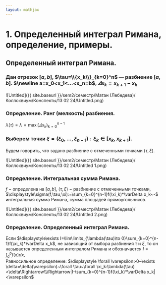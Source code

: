 ```yaml
---  
layout: mathjax  
---  
```

  
# 1. Определенный интеграл Римана, определение, примеры.  
  
## Определенный интеграл Римана.  
  
### Дан отрезок $[a,b]$, $\tau=\\{x_k\\}_{k=0}^n$ — разбиение $[a,b]$. $\newline a=x_0<x_1<...<x_n=b$, $\varDelta x_k=x_{k+1}-x_k$  
  
![Untitled]({{ site.baseurl }}/sem2/семестр/Матан (Лебедева)/Коллоквиум/Конспекты/13 02 24/Untitled.png)  
  
### Определение. Ранг (мелкость) разбиения.  
$\lambda(\tau)=\lambda=\max(\varDelta x_k)_{k=0}^{n-1}$  
  
### Выберем точки $\xi=(\xi_0,...,\xi_{n-1}):\xi_k\in[x_k,x_{k+1}]$.  
Будем говорить, что задано разбиение с отмеченными точками $(\tau, \xi).$  
  
![Untitled]({{ site.baseurl }}/sem2/семестр/Матан (Лебедева)/Коллоквиум/Конспекты/13 02 24/Untitled 1.png)  
  
### Определение. Интегральная сумма Римана.  
$f~-$ определена на $[a,b]$, $(\tau, \xi)~-$ разбиение с отмеченными точками, $\displaystyle\sigma(f,\tau,\xi):=\sum_{k=0}^{n-1}f(\xi_k)*\varDelta x_k~-$ интегральная сумма Римана, сумма площадей прямоугольников.  
  
![Untitled]({{ site.baseurl }}/sem2/семестр/Матан (Лебедева)/Коллоквиум/Конспекты/13 02 24/Untitled 2.png)  
  
### Определение. Определенный интеграл Римана.  
Если $\displaystyle\exists I=\lim\limits_{\lambda(\tau)\to 0}\sum_{k=0}^{n-1}f(\xi_k)*\varDelta x_k$, не зависящий от выбора разбиения $\tau$ и $\xi$, то он называется определенным интегралом Римана и обозначается $\displaystyle I=\int_a^bf(x)dx$.  
Равносильное определение: $\displaystyle \forall \varepsilon>0~\exists \delta=\delta(\varepsilon)~\forall \tau~\forall \xi_k:\lambda(\tau)<\delta\Rightarrow\\\Rightarrow|I-\sum_{k=0}^{n-1}f(\xi_k)*\varDelta x_k|<\varepsilon$  
